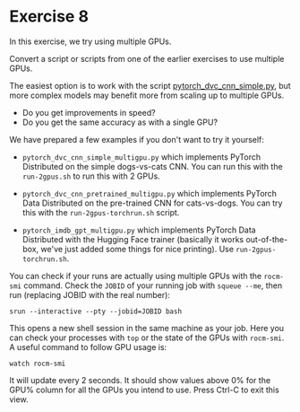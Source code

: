 # Exercise 8

In this exercise, we try using multiple GPUs.

Convert a script or scripts from one of the earlier exercises to use
multiple GPUs. 

The easiest option is to work with the script
[pytorch_dvc_cnn_simple.py](pytorch_dvc_cnn_simple.py), but more
complex models may benefit more from scaling up to multiple GPUs.

- Do you get improvements in speed?
- Do you get the same accuracy as with a single GPU?

We have prepared a few examples if you don't want to try it yourself:

- `pytorch_dvc_cnn_simple_multigpu.py` which implements PyTorch
  Distributed on the simple dogs-vs-cats CNN. You can run this with
  the `run-2gpus.sh` to run this with 2 GPUs.
  
- `pytorch_dvc_cnn_pretrained_multigpu.py` which implements PyTorch
  Data Distributed on the pre-trained CNN for cats-vs-dogs. You can
  try this with the `run-2gpus-torchrun.sh` script.
  
- `pytorch_imdb_gpt_multigpu.py` which implements PyTorch Data
  Distributed with the Hugging Face trainer (basically it works
  out-of-the-box, we've just added some things for nice printing). Use
  `run-2gpus-torchrun.sh`.

You can check if your runs are actually using multiple GPUs with the
`rocm-smi` command. Check the `JOBID` of your running job with `squeue
--me`, then run (replacing JOBID with the real number):

    srun --interactive --pty --jobid=JOBID bash

This opens a new shell session in the same machine as your job. Here
you can check your processes with `top` or the state of the GPUs with
`rocm-smi`. A useful command to follow GPU usage is:

    watch rocm-smi
    
It will update every 2 seconds. It should show values above 0% for the
GPU% column for all the GPUs you intend to use. Press Ctrl-C to exit
this view.
